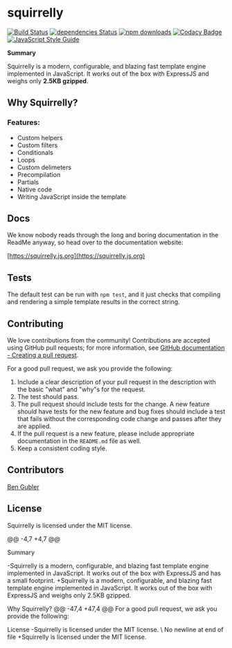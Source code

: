 
# squirrelly 
[![Build Status](https://travis-ci.org/nebrelbug/squirrelly.svg?branch=master)](https://travis-ci.org/nebrelbug/squirrelly) [![dependencies Status](https://david-dm.org/nebrelbug/squirrelly/status.svg)](https://david-dm.org/nebrelbug/squirrelly) [![npm downloads](https://img.shields.io/npm/dt/squirrelly.svg)](https://www.npmjs.com/package/squirrelly) [![Codacy Badge](https://api.codacy.com/project/badge/Grade/b848f0c508e841cf8fd3ab7308cfee34)](https://www.codacy.com/app/nebrelbug/squirrelly?utm_source=github.com&amp;utm_medium=referral&amp;utm_content=nebrelbug/squirrelly&amp;utm_campaign=Badge_Grade)[![JavaScript Style Guide](https://img.shields.io/badge/code_style-standard-brightgreen.svg)](https://standardjs.com)

**Summary** 

Squirrelly is a modern, configurable, and blazing fast template engine implemented in JavaScript. It works out of the box with ExpressJS and weighs only **2.5KB gzipped**.

## Why Squirrelly?

### Features:
- Custom helpers
- Custom filters
- Conditionals
- Loops
- Custom delimeters
- Precompilation
- Partials
- Native code
- Writing JavaScript inside the template

## Docs
We know nobody reads through the long and boring documentation in the ReadMe anyway, so head over to the documentation website:

[https://squirrelly.js.org](https://squirrelly.js.org)
## Tests

The default test can be run with `npm test`, and it just checks that compiling and rendering a simple template results in the correct string.

## Contributing

We love contributions from the community! Contributions are
accepted using GitHub pull requests; for more information, see 
[GitHub documentation - Creating a pull request](https://help.github.com/articles/creating-a-pull-request/).

For a good pull request, we ask you provide the following:

1. Include a clear description of your pull request in the description with the basic "what" and "why"s for the request.
2. The test should pass.
3. The pull request should include tests for the change. A new feature should have tests for the new feature and bug fixes should include a test that fails without the corresponding code change and passes after they are applied.
4. If the pull request is a new feature, please include appropriate documentation in the `README.md` file as well.
5. Keep a consistent coding style.

## Contributors

[Ben Gubler](https://github.com/nebrelbug)

## License

Squirrelly is licensed under the MIT license.


@@ -4,7 +4,7 @@

Summary

-Squirrelly is a modern, configurable, and blazing fast template engine implemented in JavaScript. It works out of the box with ExpressJS and has a small footprint. +Squirrelly is a modern, configurable, and blazing fast template engine implemented in JavaScript. It works out of the box with ExpressJS and weighs only 2.5KB gzipped.

Why Squirrelly?
@@ -47,4 +47,4 @@ For a good pull request, we ask you provide the following:

License
-Squirrelly is licensed under the MIT license. \ No newline at end of file +Squirrelly is licensed under the MIT license.
